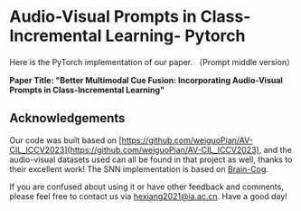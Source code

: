 # Audio-Visual Prompts in Class-Incremental Learning- Pytorch
Here is the PyTorch implementation of our paper. （Prompt middle version）

**Paper Title: "Better Multimodal Cue Fusion: Incorporating Audio-Visual Prompts in Class-Incremental Learning"**







## Acknowledgements

Our code was built based on [https://github.com/weiguoPian/AV-CIL_ICCV2023](https://github.com/weiguoPian/AV-CIL_ICCV2023), and the audio-visual datasets used can all be found in that project as well, thanks to their excellent work!  The SNN implementation is based on [Brain-Cog](https://github.com/BrainCog-X/Brain-Cog).  

If you are confused about using it or have other feedback and comments, please feel free to contact us via hexiang2021@ia.ac.cn. Have a good day!
